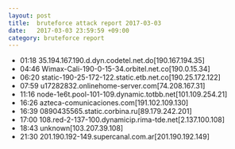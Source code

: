 ```yaml
---
layout: post
title:  bruteforce attack report 2017-03-03
date:   2017-03-03 23:59:59 +09:00
category: bruteforce report
---
```


* 01:18 35.194.167.190.d.dyn.codetel.net.do[190.167.194.35]
* 04:46 Wimax-Cali-190-0-15-34.orbitel.net.co[190.0.15.34]
* 06:20 static-190-25-172-122.static.etb.net.co[190.25.172.122]
* 07:59 u17282832.onlinehome-server.com[74.208.167.31]
* 11:16 node-1e6t.pool-101-109.dynamic.totbb.net[101.109.254.21]
* 16:26 azteca-comunicaciones.com[191.102.109.130]
* 16:39 0890435565.static.corbina.ru[89.179.242.201]
* 17:00 108.red-2-137-100.dynamicip.rima-tde.net[2.137.100.108]
* 18:43 unknown[103.207.39.108]
* 21:30 201.190.192-149.supercanal.com.ar[201.190.192.149]

